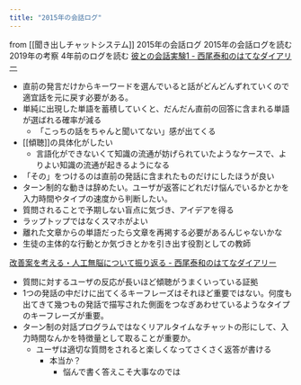 ```yaml
---
title: "2015年の会話ログ"
---
```


from [[聞き出しチャットシステム]]
2015年の会話ログ
2015年の会話ログを読む 2019年の考察
4年前のログを読む
[彼との会話実験1 - 西尾泰和のはてなダイアリー](https://nishiohirokazu.hatenadiary.org/entry/20150117/1421425021)
- 直前の発言だけからキーワードを選んでいると話がどんどんずれていくので適宜話を元に戻す必要がある。
- 単純に出現した単語を蓄積していくと、だんだん直前の回答に含まれる単語が選ばれる確率が減る
    - 「こっちの話をちゃんと聞いてない」感が出てくる
- [[傾聴]]の具体化がしたい
    - 言語化ができないくて知識の流通が妨げられていたようなケースで、よりよい知識の流通が起きるようになる
- 「その」をつけるのは直前の発話に含まれたものだけにしたほうが良い
- ターン制的な動きは辞めたい。ユーザが返答にどれだけ悩んでいるかとかを入力時間やタイプの速度から判断したい。
- 質問されることで予期しない盲点に気づき、アイデアを得る
- ラップトップではなくスマホがよい
- 離れた文章からの単語だったら文章を再掲する必要があるんじゃないかな
- 生徒の主体的な行動とか気づきとかを引き出す役割としての教師

[改善案を考える・人工無脳について振り返る - 西尾泰和のはてなダイアリー](https://nishiohirokazu.hatenadiary.org/entry/20150117/1421504944)
- 質問に対するユーザの反応が長いほど傾聴がうまくいっている証拠
- 1つの発話の中だけに出てくるキーフレーズはそれほど重要ではない。何度も出てきて幾つもの発話で描写された側面をつなぎあわせているようなタイプのキーフレーズが重要。
- ターン制の対話プログラムではなくリアルタイムなチャットの形にして、入力時間なんかを特徴量として取ることが重要か。
    - ユーザは適切な質問をされると楽しくなってさくさく返答が書ける
        - 本当か？
            - 悩んで書く答えこそ大事なのでは
